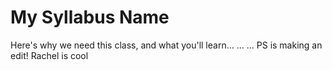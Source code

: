 # My Syllabus Name

Here's why we need this class, and what you'll learn...
...
...
PS is making an edit!
Rachel is cool 
